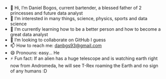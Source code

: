 - 👋 Hi, I’m Daniel Bogos, current bartender, a blessed father of 2 princesses and future data analyst
- 👀 I’m interested in many things, science, physics, sports and data science
- 🌱 I’m currently learning how to be a better person and how to become a great data analyst
- 💞️ I’m looking to collaborate on GitHub I guess
- 📫 How to reach me: danbgs93@gmail.com
- 😄 Pronouns: easy... He
- ⚡ Fun fact: If an alien has a huge telescope and is watching earth right now from Andromeda, he will see T-Rex roaming the Earth and no sign of any humans :D

<!---
DanielBogos/DanielBogos is a ✨ special ✨ repository because its `README.md` (this file) appears on your GitHub profile.
You can click the Preview link to take a look at your changes.
--->
